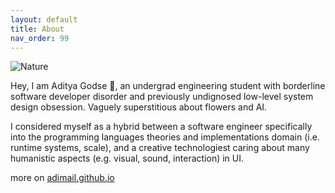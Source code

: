 ```yaml
---
layout: default
title: About
nav_order: 99
---
```


![Nature](https://avatars.githubusercontent.com/u/120273675?v=4)

Hey, I am Aditya Godse 🍉, an undergrad engineering student with borderline software developer disorder and previously undignosed low-level system design obsession. Vaguely superstitious about flowers and AI.

I considered myself as a hybrid between a software engineer specifically into the programming languages theories and implementations domain (i.e. runtime systems, scale), and a creative technologiest caring about many humanistic aspects (e.g. visual, sound, interaction) in UI.

more on [adimail.github.io](https://adimail.github.io/)

